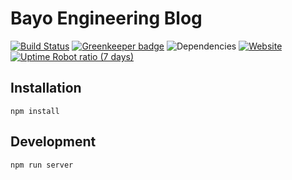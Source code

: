 # Bayo Engineering Blog

[![Build Status](https://travis-ci.org/bayo-jsc/bayo-jsc.github.io.svg?branch=dev)](https://travis-ci.org/bayo-jsc/bayo-jsc.github.io)
[![Greenkeeper badge](https://badges.greenkeeper.io/bayo-jsc/bayo-jsc.github.io.svg)](https://greenkeeper.io/)
![Dependencies](https://david-dm.org/bayo-jsc/bayo-jsc.github.io.svg)
[![Website](https://img.shields.io/website-up-down-green-red/http/shields.io.svg?label=blog.bayo.vn)](http://blog.bayo.vn)
[![Uptime Robot ratio (7 days)](https://img.shields.io/uptimerobot/ratio/7/m778918918-3e92c097147760ee39d02d36.svg)](http://blog.bayo.vn)

## Installation
```
npm install 
```

## Development
```
npm run server
```
